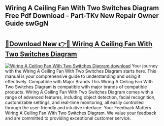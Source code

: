 ## Wiring A Ceiling Fan With Two Switches Diagram Free Pdf Download - Part-TKv New Repair Owner Guide swGgN

# <h2><a href="http://dfjsokp.blite.top/?on=Wiring+A+Ceiling+Fan+With+Two+Switches+Diagram">🔗Download New 👉🔴 Wiring A Ceiling Fan With Two Switches Diagram</a></h2>

[![Wiring A Ceiling Fan With Two Switches Diagram download](https://i.imgur.com/lujVjoI.png)](http://dfjsokp.blite.top/?on=Wiring+A+Ceiling+Fan+With+Two+Switches+Diagram)
Your journey with the Wiring A Ceiling Fan With Two Switches Diagram starts here. This manual is your comprehensive guide to understanding and using it effectively. Compatible with Major Brands This Wiring A Ceiling Fan With Two Switches Diagram is compatible with major brands of compatible products. Wiring A Ceiling Fan With Two Switches Diagram comes with a range of advanced features, including object detection, facial recognition, customizable settings, and real-time monitoring, all easily controlled through the user-friendly and intuitive interface. Your Feedback Matters Wiring A Ceiling Fan With Two Switches Diagram. We value your feedback and are committed to providing exceptional customer service.
